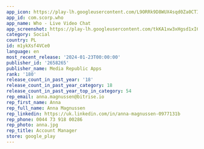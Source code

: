 ```yaml
---
app_icon: https://play-lh.googleusercontent.com/L9ORRk9D8WUX4sqd0Za0CTI7hpDdDmZSGlBpI9tR8c4GuP-6lML5Mk0UyqP5O5QyGcg
app_id: com.scorp.who
app_name: Who - Live Video Chat
app_screenshot: https://play-lh.googleusercontent.com/tkKA1xw3xHgsd1xI6-ChbphDYGWnVoCIrokreTe3PFoGDCpXJ93c-jrFgHnHAgY3Snn4
category: Social
country: PL
id: m1ykXsf4VCe0
language: en
most_recent_release: '2024-01-23T00:00:00'
publisher_id: '2658265'
publisher_name: Media Republic Apps
rank: '180'
release_count_in_past_year: '18'
release_count_in_past_year_category: 18
release_count_in_past_year_top_in_category: 54
rep_email: anna.magnussen@bitrise.io
rep_first_name: Anna
rep_full_name: Anna Magnussen
rep_linkedin: https://uk.linkedin.com/in/anna-magnussen-0977131b
rep_phone: 0044 73 918 00286
rep_photo: anna.jpg
rep_title: Account Manager
store: google_play
---
```

